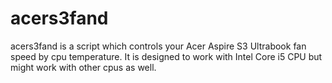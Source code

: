 acers3fand
==========

acers3fand is a script which controls your Acer Aspire S3 Ultrabook fan speed by cpu temperature. It is designed to work with Intel Core i5 CPU but might work with other cpus as well.